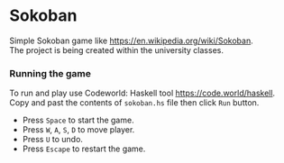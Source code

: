 # Sokoban

Simple Sokoban game like https://en.wikipedia.org/wiki/Sokoban.  
The project is being created within the university classes.

### Running the game
To run and play use Codeworld: Haskell tool https://code.world/haskell.  
Copy and past the contents of `sokoban.hs` file then click `Run` button.  
- Press `Space` to start the game.
- Press `W`, `A`, `S`, `D` to move player.
- Press `U` to undo.
- Press `Escape` to restart the game.